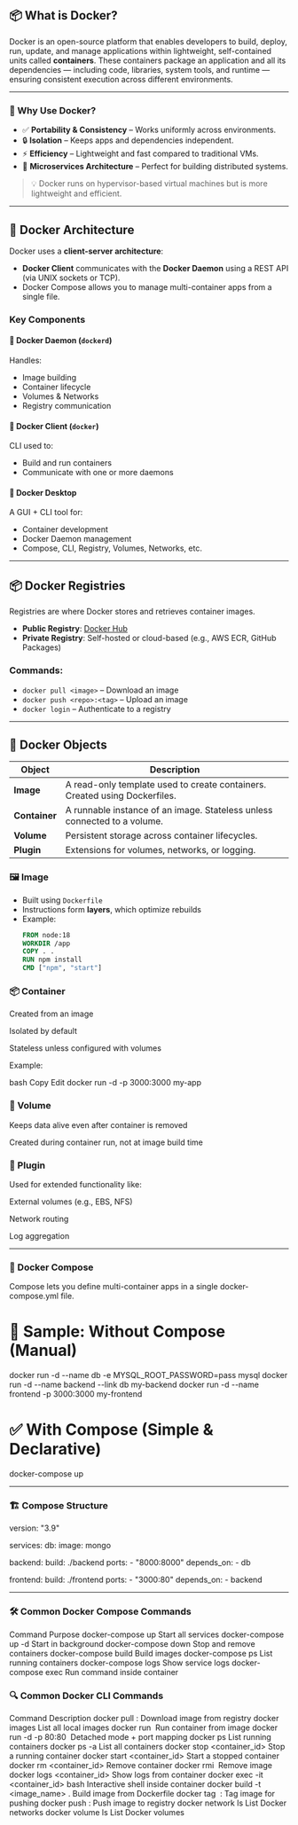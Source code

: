 ## 📦 What is Docker?

Docker is an open-source platform that enables developers to build, deploy, run, update, and manage applications within lightweight, self-contained units called **containers**. These containers package an application and all its dependencies — including code, libraries, system tools, and runtime — ensuring consistent execution across different environments.

---

### 🔧 Why Use Docker?

- ✅ **Portability & Consistency** – Works uniformly across environments.
- 🔒 **Isolation** – Keeps apps and dependencies independent.
- ⚡ **Efficiency** – Lightweight and fast compared to traditional VMs.
- 🧩 **Microservices Architecture** – Perfect for building distributed systems.

> 💡 Docker runs on hypervisor-based virtual machines but is more lightweight and efficient.

---

## 🧱 Docker Architecture

Docker uses a **client-server architecture**:

- **Docker Client** communicates with the **Docker Daemon** using a REST API (via UNIX sockets or TCP).
- Docker Compose allows you to manage multi-container apps from a single file.

### Key Components

#### 🔹 Docker Daemon (`dockerd`)
Handles:
- Image building
- Container lifecycle
- Volumes & Networks
- Registry communication

#### 🔹 Docker Client (`docker`)
CLI used to:
- Build and run containers
- Communicate with one or more daemons

#### 🔹 Docker Desktop
A GUI + CLI tool for:
- Container development
- Docker Daemon management
- Compose, CLI, Registry, Volumes, Networks, etc.

---

## 📦 Docker Registries

Registries are where Docker stores and retrieves container images.

- **Public Registry**: [Docker Hub](https://hub.docker.com)
- **Private Registry**: Self-hosted or cloud-based (e.g., AWS ECR, GitHub Packages)

### Commands:
- `docker pull <image>` – Download an image
- `docker push <repo>:<tag>` – Upload an image
- `docker login` – Authenticate to a registry

---

## 🧩 Docker Objects

| Object      | Description |
|-------------|-------------|
| **Image**   | A read-only template used to create containers. Created using Dockerfiles. |
| **Container** | A runnable instance of an image. Stateless unless connected to a volume. |
| **Volume**  | Persistent storage across container lifecycles. |
| **Plugin**  | Extensions for volumes, networks, or logging. |

### 🖼️ Image

- Built using `Dockerfile`
- Instructions form **layers**, which optimize rebuilds
- Example:
  ```dockerfile
  FROM node:18
  WORKDIR /app
  COPY . .
  RUN npm install
  CMD ["npm", "start"]
  
### 📦 Container
Created from an image

Isolated by default

Stateless unless configured with volumes

Example:

bash
Copy
Edit
docker run -d -p 3000:3000 my-app

### 💾 Volume
Keeps data alive even after container is removed

Created during container run, not at image build time

### 🔌 Plugin
Used for extended functionality like:

External volumes (e.g., EBS, NFS)

Network routing

Log aggregation

---

### 🧩 Docker Compose

Compose lets you define multi-container apps in a single docker-compose.yml file.

# 📄 Sample: Without Compose (Manual)

docker run -d --name db -e MYSQL_ROOT_PASSWORD=pass mysql 
docker run -d --name backend --link db my-backend 
docker run -d --name frontend -p 3000:3000 my-frontend 

# ✅ With Compose (Simple & Declarative)

docker-compose up

---

### 🏗️ Compose Structure

version: "3.9"

services:
  db:
    image: mongo

  backend:
    build: ./backend
    ports:
      - "8000:8000"
    depends_on:
      - db

  frontend:
    build: ./frontend
    ports:
      - "3000:80"
    depends_on:
      - backend

---

  
### 🛠️ Common Docker Compose Commands
Command	Purpose
docker-compose up	Start all services 
docker-compose up -d	Start in background
docker-compose down	Stop and remove containers
docker-compose build	Build images
docker-compose ps	List running containers
docker-compose logs	Show service logs
docker-compose exec <svc>	Run command inside container

### 🔍 Common Docker CLI Commands
Command	Description
docker pull <image>:<tag>	Download image from registry
docker images	List all local images
docker run <image>	Run container from image
docker run -d -p 80:80 <image>	Detached mode + port mapping
docker ps	List running containers
docker ps -a	List all containers
docker stop <container_id>	Stop a running container
docker start <container_id>	Start a stopped container
docker rm <container_id>	Remove container
docker rmi <image>	Remove image
docker logs <container_id>	Show logs from container
docker exec -it <container_id> bash	Interactive shell inside container
docker build -t <image_name> .	Build image from Dockerfile
docker tag <image> <repo>:<tag>	Tag image for pushing
docker push <repo>:<tag>	Push image to registry
docker network ls	List Docker networks
docker volume ls	List Docker volumes
